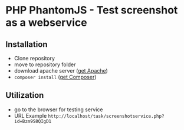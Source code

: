 # PHP PhantomJS - Test screenshot as a webservice

## Installation
* Clone repository
* move to repository folder
* download apache server ([get Apache](https://httpd.apache.org/download.cgi))
* ```composer install``` ([get Composer](https://getcomposer.org/))

## Utilization
* go to the browser for testing service
* URL Example ```http://localhost/task/screenshotservice.php?id=Bzm9S8QIgD1```
